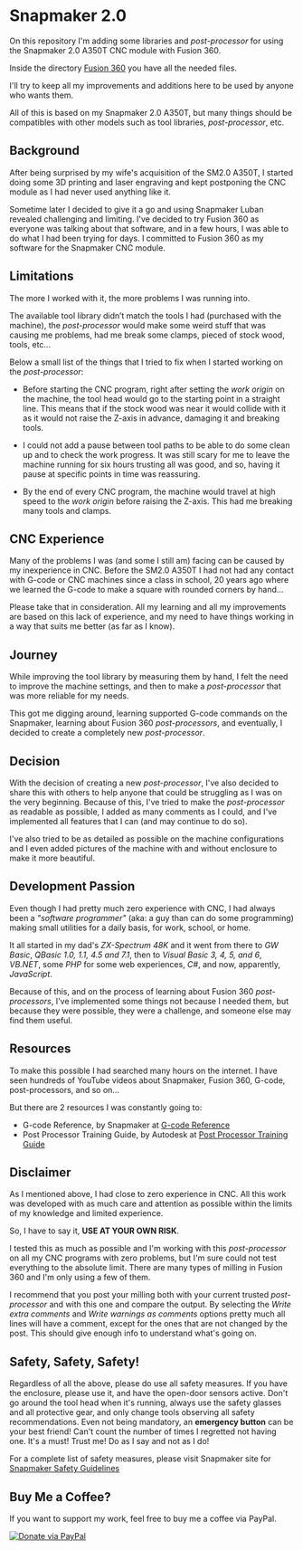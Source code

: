 
# Snapmaker 2.0  

On this repository I'm adding some libraries and *post-processor* for using the Snapmaker 2.0 A350T CNC module with Fusion 360.

Inside the directory [Fusion 360](/Fusion%20360) you have all the needed files.

I'll try to keep all my improvements and additions here to be used by anyone who wants them.

All of this is based on my Snapmaker 2.0 A350T, but many things should be compatibles with other models such as tool libraries, *post-processor*, etc.

## Background

After being surprised by my wife's acquisition of the SM2.0 A350T, I started doing some 3D printing and laser engraving and kept postponing the CNC module as I had never used anything like it.

Sometime later I decided to give it a go and using Snapmaker Luban revealed challenging and limiting. I've decided to try Fusion 360 as everyone was talking about that software, and in a few hours, I was able to do what I had been trying for days. I committed to Fusion 360 as my software for the Snapmaker CNC module.

## Limitations

The more I worked with it, the more problems I was running into.

The available tool library didn’t match the tools I had (purchased with the machine), the *post-processor* would make some weird stuff that was causing me problems, had me break some clamps, pieced of stock wood, tools, etc...

Below a small list of the things that I tried to fix when I started working on the *post-processor*:

- Before starting the CNC program, right after setting the _work origin_ on the machine, the tool head would go to the starting point in a straight line. This means that if the stock wood was near it would collide with it as it would not raise the Z-axis in advance, damaging it and breaking tools.

- I could not add a pause between tool paths to be able to do some clean up and to check the work progress. It was still scary for me to leave the machine running for six hours trusting all was good, and so, having it pause at specific points in time was reassuring.

- By the end of every CNC program, the machine would travel at high speed to the _work origin_ before raising the Z-axis. This had me breaking many tools and clamps.

## CNC Experience

Many of the problems I was (and some I still am) facing can be caused by my inexperience in CNC. Before the SM2.0 A350T I had not had any contact with G-code or CNC machines since a class in school, 20 years ago where we learned the G-code to make a square with rounded corners by hand...

Please take that in consideration. All my learning and all my improvements are based on this lack of experience, and my need to have things working in a way that suits me better (as far as I know).

## Journey

While improving the tool library by measuring them by hand, I felt the need to improve the machine settings, and then to make a *post-processor* that was more reliable for my needs.

This got me digging around, learning supported G-code commands on the Snapmaker, learning about Fusion 360 *post-processors*, and eventually, I decided to create a completely new *post-processor*.

## Decision

With the decision of creating a new *post-processor*, I've also decided to share this with others to help anyone that could be struggling as I was on the very beginning.
Because of this, I've tried to make the *post-processor* as readable as possible, I added as many comments as I could, and I've implemented all features that I can (and may continue to do so).

I've also tried to be as detailed as possible on the machine configurations and I even added pictures of the machine with and without enclosure to make it more beautiful.

## Development Passion

Even though I had pretty much zero experience with CNC, I had always been a _"software programmer"_ (aka: a guy than can do some programming) making small utilities for a daily basis, for work, school, or home.

It all started in my dad's _ZX-Spectrum 48K_ and it went from there to _GW Basic_, _QBasic 1.0, 1.1, 4.5 and 7.1_, then to _Visual Basic 3, 4, 5, and 6_, _VB.NET_, some _PHP_ for some web experiences, _C#_, and now, apparently, _JavaScript_.

Because of this, and on the process of learning about Fusion 360 *post-processors*, I've implemented some things not because I needed them, but because they were possible, they were a challenge, and someone else may find them useful.

## Resources

To make this possible I had searched many hours on the internet. I have seen hundreds of YouTube videos about Snapmaker, Fusion 360, G-code, post-processors, and so on...

But there are 2 resources I was constantly going to:

- G-code Reference, by Snapmaker at [G-code Reference](https://snapmaker.github.io/Documentation/gcode/G000-G001)
- Post Processor Training Guide, by Autodesk at [Post Processor Training Guide](https://cam.autodesk.com/posts/posts/guides/Post%20Processor%20Training%20Guide.pdf)

## Disclaimer

As I mentioned above, I had close to zero experience in CNC. All this work was developed with as much care and attention as possible within the limits of my knowledge and limited experience.

So, I have to say it, **USE AT YOUR OWN RISK**.

I tested this as much as possible and I'm working with this *post-processor* on all my CNC programs with zero problems, but I'm sure could not test everything to the absolute limit. There are many types of milling in Fusion 360 and I'm only using a few of them.

I recommend that you post your milling both with your current trusted *post-processor* and with this one and compare the output. By selecting the _Write extra comments_ and _Write warnings as comments_ options pretty much all lines will have a comment, except for the ones that are not changed by the post. This should give enough info to understand what's going on.

## Safety, Safety, Safety!

Regardless of all the above, please do use all safety measures. If you have the enclosure, please use it, and have the open-door sensors active. Don't go around the tool head when it's running, always use the safety glasses and all protective gear, and only change tools observing all safety recommendations. Even not being mandatory, an **emergency button** can be your best friend! Can't count the number of times I regretted not having one. It's a must! Trust me! Do as I say and not as I do!

For a complete list of safety measures, please visit Snapmaker site for [Snapmaker Safety Guidelines](https://support.snapmaker.com/hc/en-us/articles/4417389067671-1-Safety-Guidelines)

## Buy Me a Coffee?

If you want to support my work, feel free to buy me a coffee via PayPal.

[![Donate via PayPal](https://www.paypalobjects.com/en_US/i/btn/btn_donate_LG.gif)](https://www.paypal.com/donate/?business=A89J2W3D4GAAS&no_recurring=1&currency_code=EUR)
